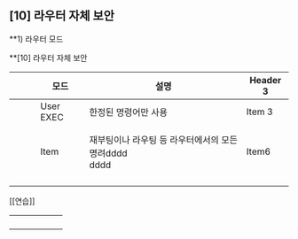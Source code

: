 
## [10] 라우터 자체 보안

**1) 라우터 모드

**[10] 라우터 자체 보안 

|     |     |     | 모드        | 설명                                   | Header 3 |
| --- | --- | --- | --------- | ------------------------------------ | -------- |
|     |     |     | User EXEC | 한정된 명령어만 사용                          | Item 3   |
|     |     |     |           |                                      |          |
|     |     |     |           |                                      |          |
|     |     |     | Item      | 재부팅이나 라우팅 등 라우터에서의 모든 명려dddd<br>dddd | Item6    |
|     |     |     |           |                                      |          |
|     |     |     |           |                                      |          |
|     |     |     |           |                                      |          |
|     |     |     |           |                                      |          |

[[연습]]




|     |     |     |     |     |     |
| :-- | :-- | :-- | :-- | :-- | --- |
|     |     |     |     |     |     |
|     |     |     |     |     |     |
|     |     |     |     |     |     |
|     |     |     |     |     |     |